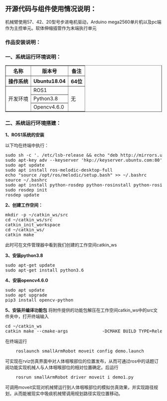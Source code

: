 ## 开源代码与组件使用情况说明：

机械臂使用57、42、20型号步进电机驱动，Arduino mega2560单片机以及pc端作为主控单元。软体伸缩插管作为末端执行单元
### 作品安装说明：
### 一、系统运行环境说明：
<table align="center" border="1">
    <tr>
        <th align="center">名称</th>  
        <th align="center">版本号</th>
        <th align="center">备注</th>
    </tr>
    <tr>
        <th align="center">操作系统		</th>  
        <th align="center">Ubuntu18.04</th>
        <th align="center">64位</th>
    </tr>
    <tr>
        <td rowspan="3">开发环境</td>
        <td>ROS1</td>
        <td rowspan="3">无</td>
    </tr>
    <tr>
        <td>Python3.8</td>
    </tr>
    <tr>
        <td>Opencv4.6.0</td>
    </tr>
</table>

### 二、系统运行环境搭建：
<strong>1、ROS1系统的安装</strong>

以下均在终端中执行：
<pre>
sudo sh -c '. /etc/lsb-release && echo "deb http://mirrors.ustc.edu.cn/ros/ubuntu/ `lsb_release -cs` main" > /etc/apt/sources.list.d/ros-latest.list'
sudo apt-key adv --keyserver 'hkp://keyserver.ubuntu.com:80' --recv-key C1CF6E31E6BADE8868B172B4F42ED6FBAB17C654
sudo apt update
sudo apt install ros-melodic-desktop-full
echo "source /opt/ros/melodic/setup.bash" >> ~/.bashrc
source ~/.bashrc
sudo apt install python-rosdep python-rosinstall python-rosinstall-generator python-wstool build-essential
sudo rosdep init
rosdep update
</pre>
<strong>2、创建工作空间：</strong>
<pre>
mkdir -p ~/catkin_ws/src
cd ~/catkin_ws/src
catkin_init_workspace
cd ~/catkin_ws/
catkin_make
</pre>
此时可在文件管理器中看到我们创建的工作空间catkin_ws

<strong>3、安装python3.8</strong>
<pre>
sudo apt-get update 
sudo apt-get install python3.6
</pre>
<strong>4、安装opencv4.6.0</strong>
<pre>
sudo apt update
sudo apt upgrade
pip3 install opencv-python
</pre>

<strong>5、安装并编译功能包</strong>
将附件提供的功能包解压在工作空间catkin_ws中的src文件夹中，打开终端输入
<pre>
cd ~/catkin_ws
catkin_make --cmake-args             -DCMAKE_BUILD_TYPE=Release             -DPYTHON_EXECUTABLE=/usr/bin/python3             -DPYTHON_INCLUDE_DIR=/usr/include/python3.6m             -DPYTHON_LIBRARY=/usr/lib/x86_64-linux-gnu/libpython3.6m.so
</pre>

在终端运行
<pre>
	roslaunch smallArmRobot_moveit_config demo.launch
</pre>

可实现在rviz仿真界面中对人体咽喉部位的位置发布，从而可通过ros中的话题订阅功能实现机械人与人体咽喉部位的相对位置确定。后运行
<pre>
	rosrun smallArmRobot_driver moveit_i_demo1.py
</pre>	
	
 可调用moveit实现对机械臂运行到人体咽喉部位的模拟仿真效果，并实现路径规划，从而能被现实中吸痰机械臂调用规划路径实现位置移动。

